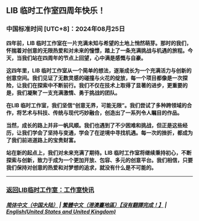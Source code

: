 ## LIB 临时工作室四周年快乐！
### 中国标准时间 [UTC+8]：2024年08月25日 

**四年前，LIB 临时工作室在一片充满未知与希望的土地上悄然萌芽。那时的我们，怀揣着对创意的无限热爱和对未来的憧憬，踏上了一条充满挑战与机遇的旅程。今天，当我们站在四周年的节点上回望，心中满是感慨与自豪。**

**这四年里，LIB 临时工作室从一个简单的想法，逐渐成长为一个充满活力与创新的创意空间。我们见证了无数灵感的碰撞与火花的绽放，每一个项目都像是一次探险，让我们在探索中不断前行。我们不仅在技术上取得了显著的进步，更重要的是，我们凝聚了一支充满激情、勇于挑战的团队。**

**在LIB 临时工作室，我们坚信“创意无界，可能无限”。我们尝试了多种跨领域的合作，将艺术与科技、传统与现代巧妙融合，创造出了一系列令人瞩目的作品。**

**当然，成长的路上并非一帆风顺。我们也遇到了不少困难和挑战，但正是这些经历，让我们学会了坚持与变通，学会了在逆境中寻找机遇。每一次的挫折，都成为了我们前进道路上的宝贵财富。**

**站在新的起点上，我们对未来充满了期待。LIB 临时工作室将继续秉持初心，不断探索与创新，致力于成为一个更加开放、包容、多元的创意平台。我们相信，只要我们保持对创意的热爱和对梦想的追求，就没有什么是不可能的。**

---

### [返回LIB临时工作室：工作室快讯](https://libps.github.io/News)

##### [简体中文（中国大陆）](https://libps.github.io/news/fourth_anniversary_summary) | [繁體中文（港澳臺地區）【沒有翻譯完成！】](https://libps.github.io/tc/news/fourth_anniversary_summary) | **[English(United States and United Kingdom)](https://libps.github.io/en/news/fourth_anniversary_summary)**
